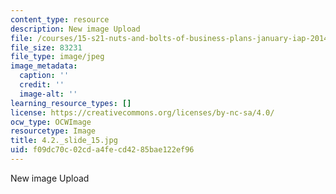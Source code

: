 ```yaml
---
content_type: resource
description: New image Upload
file: /courses/15-s21-nuts-and-bolts-of-business-plans-january-iap-2014/f09dc70c02cda4fecd4285bae122ef96_4.2._slide_15.jpg
file_size: 83231
file_type: image/jpeg
image_metadata:
  caption: ''
  credit: ''
  image-alt: ''
learning_resource_types: []
license: https://creativecommons.org/licenses/by-nc-sa/4.0/
ocw_type: OCWImage
resourcetype: Image
title: 4.2._slide_15.jpg
uid: f09dc70c-02cd-a4fe-cd42-85bae122ef96
---
```

New image Upload